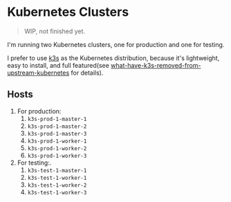 # Kubernetes Clusters

> WIP, not finished yet.

I'm running two Kubernetes clusters, one for production and one for testing.

I prefer to use [k3s] as the Kubernetes distribution, because it's lightweight, easy to install, and full featured(see [what-have-k3s-removed-from-upstream-kubernetes] for details).

## Hosts

1. For production:
   1. `k3s-prod-1-master-1`
   1. `k3s-prod-1-master-2`
   1. `k3s-prod-1-master-3`
   2. `k3s-prod-1-worker-1`
   2. `k3s-prod-1-worker-2`
   2. `k3s-prod-1-worker-3`
1. For testing:. 
   1. `k3s-test-1-master-1`
   2. `k3s-test-1-worker-1`
   3. `k3s-test-1-worker-2`
   4. `k3s-test-1-worker-3`

[k3s]: https://github.com/k3s-io/k3s/
[what-have-k3s-removed-from-upstream-kubernetes]: https://github.com/k3s-io/k3s/?tab=readme-ov-file#what-have-you-removed-from-upstream-kubernetes
